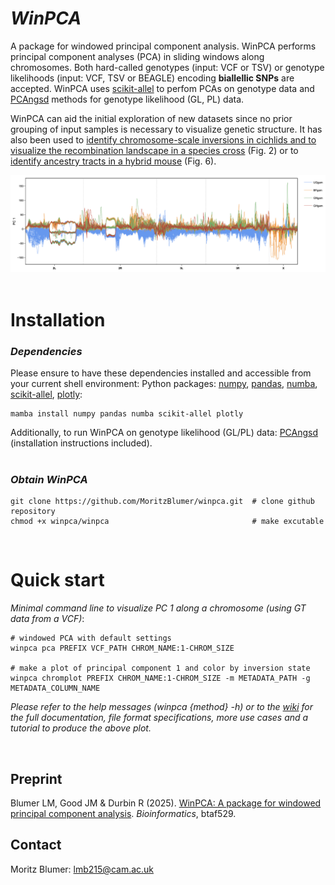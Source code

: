 
# _WinPCA_

A package for windowed principal component analysis.
WinPCA performs principal component analyses (PCA) in sliding windows along chromosomes. Both hard-called genotypes (input: VCF or TSV) or genotype likelihoods (input: VCF, TSV or BEAGLE) encoding **biallellic SNPs** are accepted. WinPCA uses [scikit-allel](https://scikit-allel.readthedocs.io/en/stable/stats/decomposition.html?highlight=pca) to perfom PCAs on genotype data and [PCAngsd](https://github.com/Rosemeis/pcangsd) methods for genotype likelihood (GL, PL) data.

WinPCA can aid the initial exploration of new datasets since no prior grouping of input samples is necessary to visualize genetic structure. It has also been used to [identify chromosome-scale inversions in cichlids and to visualize the recombination landscape in a species cross](https://www.biorxiv.org/content/10.1101/2024.07.28.605452v2.full) (Fig. 2) or to [identify ancestry tracts in a hybrid mouse](https://www.biorxiv.org/content/10.1101/2024.08.31.610610v2.full) (Fig. 6).

![example_pca_plot](assets/example.png)
<br />
<br />


# Installation

### _Dependencies_
Please ensure to have these dependencies installed and accessible from your current shell environment: Python packages: [numpy](https://anaconda.org/anaconda/numpy), [pandas](https://anaconda.org/anaconda/pandas), [numba](https://anaconda.org/anaconda/numba), [scikit-allel](https://anaconda.org/conda-forge/scikit-allel), [plotly](https://anaconda.org/plotly/plotly):
```
mamba install numpy pandas numba scikit-allel plotly
```

Additionally, to run WinPCA on genotype likelihood (GL/PL) data: [PCAngsd](https://github.com/Rosemeis/pcangsd) (installation instructions included).
<br />
<br />

### _Obtain WinPCA_
```
git clone https://github.com/MoritzBlumer/winpca.git  # clone github repository
chmod +x winpca/winpca                                # make excutable
```
<br />

# Quick start
_Minimal command line to visualize PC 1 along a chromosome (using GT data from a VCF)_:
<br />

```
# windowed PCA with default settings
winpca pca PREFIX VCF_PATH CHROM_NAME:1-CHROM_SIZE

# make a plot of principal component 1 and color by inversion state
winpca chromplot PREFIX CHROM_NAME:1-CHROM_SIZE -m METADATA_PATH -g METADATA_COLUMN_NAME
```


_Please refer to the help messages (winpca {method} -h) or to the [wiki](https://github.com/MoritzBlumer/winpca/wiki) for the full documentation, file format specifications, more use cases and a tutorial to produce the above plot._

<br />


## Preprint
Blumer LM, Good JM & Durbin R (2025). [WinPCA: A package for windowed principal component analysis](https://doi.org/10.1093/bioinformatics/btaf529). _Bioinformatics_, btaf529.

## Contact

Moritz Blumer: lmb215@cam.ac.uk

